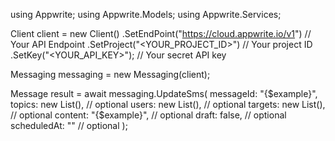 using Appwrite;
using Appwrite.Models;
using Appwrite.Services;

Client client = new Client()
    .SetEndPoint("https://cloud.appwrite.io/v1") // Your API Endpoint
    .SetProject("<YOUR_PROJECT_ID>") // Your project ID
    .SetKey("<YOUR_API_KEY>"); // Your secret API key

Messaging messaging = new Messaging(client);

Message result = await messaging.UpdateSms(
    messageId: "{$example}",
    topics: new List<string>(), // optional
    users: new List<string>(), // optional
    targets: new List<string>(), // optional
    content: "{$example}", // optional
    draft: false, // optional
    scheduledAt: "" // optional
);